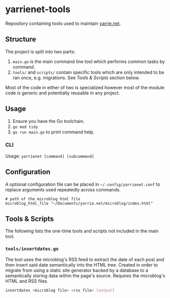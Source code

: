 # yarrienet-tools

Repository containing tools used to maintain [yarrie.net](http://yarrie.net).

## Structure

The project is split into two parts:

1. `main.go` is the main command line tool which performs common tasks by command.
2. `tools/` and `scripts/` contain specific tools which are only intended to be ran once, e.g. migrations. See *Tools & Scripts* section below.

Most of the code in either of two is specialized however most of the module code is generic and potentially reusable in any project.

## Usage

1. Ensure you have the Go toolchain.
2. `go mod tidy`
3. `go run main.go` to print command help.

### CLI

Usage: `yarrienet [command] [subcommand]`

## Configuration

A optional configuration file can be placed in `~/.config/yarrienet.conf` to replace arguments used repeatedly across commands.

```
# path of the microblog html file
microblog_html_file "~/Documents/yarrie.net/microblog/index.html"
```

## Tools & Scripts

The following lists the one-time tools and scripts not included in the main tool.

### `tools/insertdates.go`

The tool uses the microblog's RSS feed to extract the date of each post and then insert said date semantically into the HTML tree. Created in order to migrate from using a static site generator backed by a database to a semantically storing data within the page's source. Requires the microblog's HTML and RSS files.

```sh
insertdates <microblog file> <rss file> [output]
```

